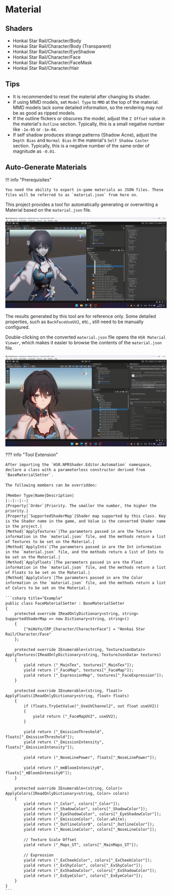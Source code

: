 # Material

## Shaders

- Honkai Star Rail/Character/Body
- Honkai Star Rail/Character/Body (Transparent)
- Honkai Star Rail/Character/EyeShadow
- Honkai Star Rail/Character/Face
- Honkai Star Rail/Character/FaceMask
- Honkai Star Rail/Character/Hair

## Tips

- It is recommended to reset the material after changing its shader.
- If using MMD models, set `Model Type` to `MMD` at the top of the material. MMD models lack some detailed information, so the rendering may not be as good as ripped models.
- If the outline flickers or obscures the model, adjust the `Z Offset` value in the material's `Outline` section. Typically, this is a small negative number like `-1e-05` or `-1e-04`.
- If self shadow produces strange patterns (Shadow Acne), adjust the `Depth Bias` and `Normal Bias` in the material's `Self Shadow Caster` section. Typically, this is a negative number of the same order of magnitude as `-0.01`.

## Auto-Generate Materials

!!! info "Prerequisites"

    You need the ability to export in-game materials as JSON files. These files will be referred to as `material.json` from here on.

This project provides a tool for automatically generating or overwriting a Material based on the `material.json` file.

![Generate Material Automatically](../../assets/images/auto-generate-material.gif)

The results generated by this tool are for reference only. Some detailed properties, such as `BackFaceUseUV2`, etc., still need to be manually configured.

Double-clicking on the converted `material.json` file opens the `HSR Material Viewer`, which makes it easier to browse the contents of the `material.json` file.

![HSR Material Viewer](../../assets/images/hsr-mat-viewer.gif)

??? info "Tool Extension"

    After importing the `HSR.NPRShader.Editor.Automation` namespace, declare a class with a parameterless constructor derived from `BaseMaterialSetter`.

    The following members can be overridden:

    |Member Type|Name|Description|
    |:-|:-|:-|
    |Property|`Order`|Priority. The smaller the number, the higher the priority.|
    |Property|`SupportedShaderMap`|Shader map supported by this class. Key is the Shader name in the game, and Value is the converted Shader name in the project.|
    |Method|`ApplyTextures`|The parameters passed in are the Texture information in the `material.json` file, and the methods return a list of Textures to be set on the Material.|
    |Method|`ApplyInts`|The parameters passed in are the Int information in the `material.json` file, and the methods return a list of Ints to be set on the Material.|
    |Method|`ApplyFloats`|The parameters passed in are the Float information in the `material.json` file, and the methods return a list of Floats to be set on the Material.|
    |Method|`ApplyColors`|The parameters passed in are the Color information in the `material.json` file, and the methods return a list of Colors to be set on the Material.|

    ```csharp title="Example"
    public class FaceMaterialSetter : BaseMaterialSetter
    {
        protected override IReadOnlyDictionary<string, string> SupportedShaderMap => new Dictionary<string, string>()
        {
            ["miHoYo/CRP_Character/CharacterFace"] = "Honkai Star Rail/Character/Face"
        };

        protected override IEnumerable<(string, TextureJsonData)> ApplyTextures(IReadOnlyDictionary<string, TextureJsonData> textures)
        {
            yield return ("_MainTex", textures["_MainTex"]);
            yield return ("_FaceMap", textures["_FaceMap"]);
            yield return ("_ExpressionMap", textures["_FaceExpression"]);
        }

        protected override IEnumerable<(string, float)> ApplyFloats(IReadOnlyDictionary<string, float> floats)
        {
            if (floats.TryGetValue("_UseUVChannel2", out float useUV2))
            {
                yield return ("_FaceMapUV2", useUV2);
            }

            yield return ("_EmissionThreshold", floats["_EmissionThreshold"]);
            yield return ("_EmissionIntensity", floats["_EmissionIntensity"]);

            yield return ("_NoseLinePower", floats["_NoseLinePower"]);

            yield return ("_mmBloomIntensity0", floats["_mBloomIntensity0"]);
        }

        protected override IEnumerable<(string, Color)> ApplyColors(IReadOnlyDictionary<string, Color> colors)
        {
            yield return ("_Color", colors["_Color"]);
            yield return ("_ShadowColor", colors["_ShadowColor"]);
            yield return ("_EyeShadowColor", colors["_EyeShadowColor"]);
            yield return ("_EmissionColor", Color.white);
            yield return ("_OutlineColor0", colors["_OutlineColor"]);
            yield return ("_NoseLineColor", colors["_NoseLineColor"]);

            // Texture Scale Offset
            yield return ("_Maps_ST", colors["_MainMaps_ST"]);

            // Expression
            yield return ("_ExCheekColor", colors["_ExCheekColor"]);
            yield return ("_ExShyColor", colors["_ExShyColor"]);
            yield return ("_ExShadowColor", colors["_ExShadowColor"]);
            yield return ("_ExEyeColor", colors["_ExEyeColor"]);
        }
    }
    ```
